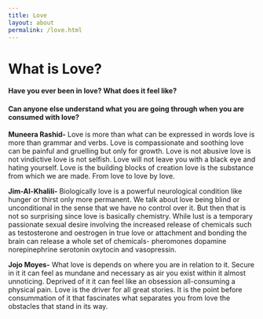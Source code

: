 ```yaml
---
title: Love
layout: about
permalink: /love.html
---
```

# **What is Love**?

#### Have you ever been in **love**? What does it feel like?

#### Can anyone else understand what you are going through when you are consumed with **love**? 

**Muneera Rashid-** 
Love is more than what can be expressed in words love is more than grammar and verbs. Love is compassionate and soothing love can be painful and gruelling but only for growth. Love is not abusive love is not vindictive love is not selfish. Love will not leave you with a black eye and hating yourself. Love is the building blocks of creation love is the substance from which we are made. From love to love by love. 

**Jim-Al-Khalili-** 
Biologically love is a powerful neurological condition like hunger or thirst only more permanent. We talk about love being blind or unconditional in the sense that we have no control over it. But then that is not so surprising since love is basically chemistry. While lust is a temporary passionate sexual desire involving the increased release of chemicals such as testosterone and oestrogen in true love or attachment and bonding the brain can release a whole set of chemicals- pheromones dopamine norepinephrine serotonin oxytocin and vasopressin. 

**Jojo Moyes-** 
What love is depends on where you are in relation to it. Secure in it it can feel as mundane and necessary as air you exist within it almost unnoticing. Deprived of it it can feel like an obsession all-consuming a physical pain. Love is the driver for all great stories. It is the point before consummation of it that fascinates what separates you from love the obstacles that stand in its way.
